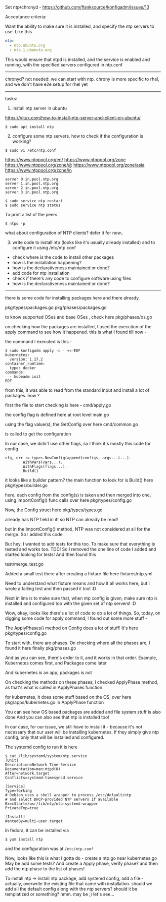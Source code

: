 Set ntp/chronyd - https://github.com/flanksource/konfigadm/issues/13

Acceptance criteria:

Want the ability to make sure it is installed, and specify the ntp servers to use. Like this

```yaml
ntp:
  - ntp.ubuntu.org
  - ntp.1.ubunutu.org
```

This would ensure that ntpd is installed, and the service is enabled and running, with the specified servers configured in ntp.conf

----------

chronyd? not needed. we can start with ntp. chrony is more specific to rhel, and we don't have e2e setup for rhel yet

----------

tasks:
1. install ntp server in ubuntu

https://vitux.com/how-to-install-ntp-server-and-client-on-ubuntu/

```
$ sudo apt install ntp
```

2. configure some ntp servers. how to check if the configuration is working?

```
$ sudo vi /etc/ntp.conf
```

https://www.ntppool.org/en/
https://www.ntppool.org/zone
https://www.ntppool.org/zone/@
https://www.ntppool.org/zone/asia
https://www.ntppool.org/zone/in

```
server 0.in.pool.ntp.org
server 1.in.pool.ntp.org
server 2.in.pool.ntp.org
server 3.in.pool.ntp.org
```

```
$ sudo service ntp restart
$ sudo service ntp status
```

To print a list of the peers

```
$ ntpq -p
```

what about configuration of NTP clients? defer it for now..

3. write code to install ntp (looks like it's usually already installed) and to configure
it using /etc/ntp.conf

- check where is the code to install other packages
- how is the installation happening?
- how is the declarativeness maintained or done?
- add code for ntp installation
- check if there's any code to configure software using files
- how is the declarativeness maintained or done?


-----

there is some code for installing packages here and there already.

pkg/types/packages.go
pkg/phases/packages.go

to know supported OSes and base OSes , check here
pkg/phases/os.go

on checking how the packages are installed, I used the execution of the apply command
to see how it happened. this is what I found till now -

the command I executed is this -

```
$ sudo konfigadm apply -c - <<-EOF
kubernetes:
  version: 1.17.2
container_runtime:
  type: docker
commands:
  - kubeadm init
EOF
```

from this, it was able to read from the standard input and install a lot of packages. how ?

first the file to start checking is here - 
cmd/apply.go

the config flag is defined here at root level
main.go

using the flag value(s), the GetConfig over here
cmd/common.go

is called to get the configuration

In our case, we didn't use other flags, so I think it's mostly this code for config

```
cfg, err := types.NewConfig(append(configs, args...)...).
		WithVars(vars...).
		WithFlags(flags...).
		Build()
```

it looks like a builder pattern? the main function to look for is Build() here
pkg/types/builder.go

here, each config from the config(s) is taken and then merged into one, using ImportConfig() func calls
over here
pkg/types/config.go

Now, the Config struct here
pkg/types/types.go

already has NTP field in it! so NTP can already be read!

but in the ImportConfig() method, NTP was not considered at all for the merge. So I added this code

But hey, I wanted to add tests for this too. To make sure that everything is tested and works too. TDD!
So I removed the one line of code I added and started looking for tests! And then found this

test/merge_test.go

Added a small test there after creating a fixture file here
fixtures/ntp.yml

Need to understand what fixture means and how it all works here, but I wrote a failing test and then
passed it too! :D

Next in line is to make sure that, when ntp config is given, make sure ntp is installed
and configured too with the given set of ntp servers! :D

Wow, okay, looks like there's a lot of code to do a lot of things. So, today, on digging some code
for apply command, I found out some more stuff -

The ApplyPhases() method on Config does a lot of stuff! It's here
pkg/types/config.go

To start with, there are phases. On checking where all the phases are, I found it here
finally
pkg/phases.go

And as you can see, there's order to it, and it works in that order. Example, Kubernetes
comes first, and Packages come later

And kubernetes is an app, packages is not

On checking the methods on these phases, I checked ApplyPhase method, as that's what is
called in ApplyPhases function.

for kubernetes, it does some stuff based on the OS, over here
pkg/apps/kubernetes.go in ApplyPhase function

You can see how OS based packages are added and file system stuff is also done
And you can also see that ntp is installed too!

In our case, for our issue, we still have to install it - because it's not
necessary that our user will be installing kubernetes. If they simply give
ntp config, only that will be installed and configured. 

The systemd config to run it is here

```
$ cat /lib/systemd/system/ntp.service
[Unit]
Description=Network Time Service
Documentation=man:ntpd(8)
After=network.target
Conflicts=systemd-timesyncd.service

[Service]
Type=forking
# Debian uses a shell wrapper to process /etc/default/ntp
# and select DHCP-provided NTP servers if available
ExecStart=/usr/lib/ntp/ntp-systemd-wrapper
PrivateTmp=true

[Install]
WantedBy=multi-user.target
```

In fedora, it can be installed via

```
$ yum install ntp
```

and the configuration was at `/etc/ntp.conf`


Now, looks like this is what I gotta do - create a ntp.go near kubernetes.go 
May be add some tests? And create a Apply phase, verify phase? and then add the ntp
phase to the list of phases! 

To install ntp -> install ntp package, add systemd config, add a file - actually, overwrite
the existing file that came with installation. should we add all the default config along with
the ntp servers? should it be templatized or something? hmm. may be ;) let's see...